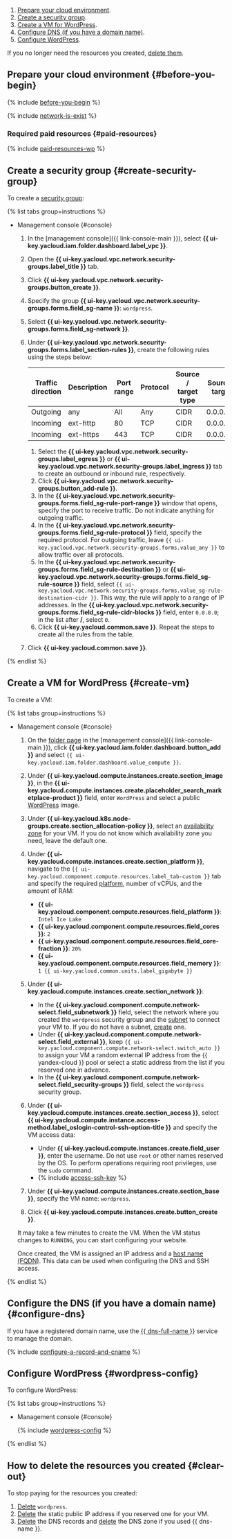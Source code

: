 1. [Prepare your cloud environment](#before-you-begin).
1. [Create a security group](#create-security-group).
1. [Create a VM for WordPress](#create-vm).
1. [Configure DNS (if you have a domain name)](#configure-dns).
1. [Configure WordPress](#wordpress-config).

If you no longer need the resources you created, [delete them](#clear-out).

## Prepare your cloud environment {#before-you-begin}

{% include [before-you-begin](../../_tutorials_includes/before-you-begin.md) %}

{% include [network-is-exist](../../_tutorials_includes/network-is-exist.md) %}

### Required paid resources {#paid-resources}

{% include [paid-resources-wp](../../_tutorials_includes/wordpress/paid-resources-wp.md) %}

## Create a security group {#create-security-group}

To create a [security group](../../../vpc/concepts/security-groups.md):

{% list tabs group=instructions %}

- Management console {#console}

  1. In the [management console]({{ link-console-main }}), select **{{ ui-key.yacloud.iam.folder.dashboard.label_vpc }}**.
  1. Open the **{{ ui-key.yacloud.vpc.network.security-groups.label_title }}** tab.
  1. Click **{{ ui-key.yacloud.vpc.network.security-groups.button_create }}**.
  1. Specify the group **{{ ui-key.yacloud.vpc.network.security-groups.forms.field_sg-name }}**: `wordpress`.
  1. Select **{{ ui-key.yacloud.vpc.network.security-groups.forms.field_sg-network }}**.
  1. Under **{{ ui-key.yacloud.vpc.network.security-groups.forms.label_section-rules }}**, create the following rules using the steps below:

     Traffic<br>direction | Description | Port<br>range | Protocol | Source /<br>target type | Source /<br>target
     --- | --- | --- | --- | --- | ---
     Outgoing | any | All | Any | CIDR | 0.0.0.0/0
     Incoming | ext-http | 80 | TCP | CIDR | 0.0.0.0/0
     Incoming | ext-https | 443 | TCP | CIDR | 0.0.0.0/0

     1. Select the **{{ ui-key.yacloud.vpc.network.security-groups.label_egress }}** or **{{ ui-key.yacloud.vpc.network.security-groups.label_ingress }}** tab to create an outbound or inbound rule, respectively.
     1. Click **{{ ui-key.yacloud.vpc.network.security-groups.button_add-rule }}**.
     1. In the **{{ ui-key.yacloud.vpc.network.security-groups.forms.field_sg-rule-port-range }}** window that opens, specify the port to receive traffic. Do not indicate anything for outgoing traffic.
     1. In the **{{ ui-key.yacloud.vpc.network.security-groups.forms.field_sg-rule-protocol }}** field, specify the required protocol. For outgoing traffic, leave `{{ ui-key.yacloud.vpc.network.security-groups.forms.value_any }}` to allow traffic over all protocols.
     1. In the **{{ ui-key.yacloud.vpc.network.security-groups.forms.field_sg-rule-destination }}** or **{{ ui-key.yacloud.vpc.network.security-groups.forms.field_sg-rule-source }}** field, select `{{ ui-key.yacloud.vpc.network.security-groups.forms.value_sg-rule-destination-cidr }}`. This way, the rule will apply to a range of IP addresses. In the **{{ ui-key.yacloud.vpc.network.security-groups.forms.field_sg-rule-cidr-blocks }}** field, enter `0.0.0.0`; in the list after **/**, select `0`.
     1. Click **{{ ui-key.yacloud.common.save }}**. Repeat the steps to create all the rules from the table.
  1. Click **{{ ui-key.yacloud.common.save }}**.

{% endlist %}

## Create a VM for WordPress {#create-vm}

To create a VM:

{% list tabs group=instructions %}

- Management console {#console}

  1. On the [folder page](../../../resource-manager/concepts/resources-hierarchy.md#folder) in the [management console]({{ link-console-main }}), click **{{ ui-key.yacloud.iam.folder.dashboard.button_add }}** and select `{{ ui-key.yacloud.iam.folder.dashboard.value_compute }}`.
  1. Under **{{ ui-key.yacloud.compute.instances.create.section_image }}**, in the **{{ ui-key.yacloud.compute.instances.create.placeholder_search_marketplace-product }}** field, enter `WordPress` and select a public [WordPress](/marketplace/products/yc/wordpress) image.
  1. Under **{{ ui-key.yacloud.k8s.node-groups.create.section_allocation-policy }}**, select an [availability zone](../../../overview/concepts/geo-scope.md) for your VM. If you do not know which availability zone you need, leave the default one.
  1. Under **{{ ui-key.yacloud.compute.instances.create.section_platform }}**, navigate to the `{{ ui-key.yacloud.component.compute.resources.label_tab-custom }}` tab and specify the required [platform](../../../compute/concepts/vm-platforms.md), number of vCPUs, and the amount of RAM:

      * **{{ ui-key.yacloud.component.compute.resources.field_platform }}**: `Intel Ice Lake`
      * **{{ ui-key.yacloud.component.compute.resources.field_cores }}**: `2`
      * **{{ ui-key.yacloud.component.compute.resources.field_core-fraction }}**: `20%`
      * **{{ ui-key.yacloud.component.compute.resources.field_memory }}**: `1 {{ ui-key.yacloud.common.units.label_gigabyte }}`

  1. Under **{{ ui-key.yacloud.compute.instances.create.section_network }}**:

      * In the **{{ ui-key.yacloud.component.compute.network-select.field_subnetwork }}** field, select the network where you created the `wordpress` security group and the [subnet](../../../vpc/concepts/network.md#subnet) to connect your VM to. If you do not have a subnet, [create](../../../vpc/operations/subnet-create.md) one.
      * Under **{{ ui-key.yacloud.component.compute.network-select.field_external }}**, keep `{{ ui-key.yacloud.component.compute.network-select.switch_auto }}` to assign your VM a random external IP address from the {{ yandex-cloud }} pool or select a static address from the list if you reserved one in advance.
      * In the **{{ ui-key.yacloud.component.compute.network-select.field_security-groups }}** field, select the `wordpress` security group.

  1. Under **{{ ui-key.yacloud.compute.instances.create.section_access }}**, select **{{ ui-key.yacloud.compute.instance.access-method.label_oslogin-control-ssh-option-title }}** and specify the VM access data:

      * Under **{{ ui-key.yacloud.compute.instances.create.field_user }}**, enter the username. Do not use `root` or other names reserved by the OS. To perform operations requiring root privileges, use the `sudo` command.
      * {% include [access-ssh-key](../../../_includes/compute/create/access-ssh-key.md) %}

  1. Under **{{ ui-key.yacloud.compute.instances.create.section_base }}**, specify the VM name: `wordpress`.
  1. Click **{{ ui-key.yacloud.compute.instances.create.button_create }}**.

  It may take a few minutes to create the VM. When the VM status changes to `RUNNING`, you can start configuring your website.

  Once created, the VM is assigned an IP address and a [host name (FQDN)](../../../compute/concepts/network.md#hostname). This data can be used when configuring the DNS and SSH access.

{% endlist %}

## Configure the DNS (if you have a domain name) {#configure-dns}

If you have a registered domain name, use the [{{ dns-full-name }}](../../../dns/) service to manage the domain.

{% include [configure-a-record-and-cname](../../_tutorials_includes/configure-a-record-and-cname.md) %}

## Configure WordPress {#wordpress-config}

To configure WordPress:

{% list tabs group=instructions %}

- Management console {#console}

  {% include [wordpress-config](wordpress-config.md) %}

{% endlist %}

## How to delete the resources you created {#clear-out}

To stop paying for the resources you created:

1. [Delete](../../../compute/operations/vm-control/vm-delete.md) `wordpress`.
1. [Delete](../../../vpc/operations/address-delete.md) the static public IP address if you reserved one for your VM.
1. [Delete](../../../dns/operations/resource-record-delete.md) the DNS records and [delete](../../../dns/operations/zone-delete.md) the DNS zone if you used {{ dns-name }}.

